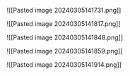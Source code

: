 ![[Pasted image 20240305141731.png]]

![[Pasted image 20240305141817.png]]

![[Pasted image 20240305141848.png]]

![[Pasted image 20240305141859.png]]

![[Pasted image 20240305141914.png]]